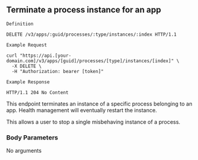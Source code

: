 ## Terminate a process instance for an app

```
Definition
```

```http
DELETE /v3/apps/:guid/processes/:type/instances/:index HTTP/1.1
```

```
Example Request
```

```shell
curl "https://api.[your-domain.com]/v3/apps/[guid]/processes/[type]/instances/[index]" \
  -X DELETE \
  -H "Authorization: bearer [token]"
```

```
Example Response
```

```http
HTTP/1.1 204 No Content
```

This endpoint terminates an instance of a specific process belonging to an app. Health management will eventually restart the instance.

This allows a user to stop a single misbehaving instance of a process.

### Body Parameters

<p class='no-body-parameters-outer'>
  <span class='no-body-parameters-required'>
    No arguments
  </span>
</p>
